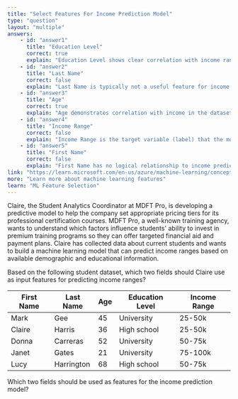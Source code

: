 ```yaml
---
title: "Select Features For Income Prediction Model"
type: "question"
layout: "multiple"
answers:
    - id: "answer1"
      title: "Education Level"
      correct: true
      explain: "Education Level shows clear correlation with income ranges in the dataset and is a meaningful predictor of earning potential in machine learning models."
    - id: "answer2"
      title: "Last Name"
      correct: false
      explain: "Last Name is typically not a useful feature for income prediction as surnames don't inherently correlate with earning potential and could introduce unwanted bias."
    - id: "answer3"
      title: "Age"
      correct: true
      explain: "Age demonstrates correlation with income in the dataset and is commonly used as a feature in income prediction models as experience often relates to earning potential."
    - id: "answer4"
      title: "Income Range"
      correct: false
      explain: "Income Range is the target variable (label) that the model should predict, not a feature used as input for making predictions."
    - id: "answer5"
      title: "First Name"
      correct: false
      explain: "First Name has no logical relationship to income prediction and using personal names as features could introduce bias and privacy concerns."
link: "https://learn.microsoft.com/en-us/azure/machine-learning/concept-ml-pipelines"
more: "Learn more about machine learning features"
learn: "ML Feature Selection"
---
```


Claire, the Student Analytics Coordinator at MDFT Pro, is developing a predictive model to help the company set appropriate pricing tiers for its professional certification courses. MDFT Pro, a well-known training agency, wants to understand which factors influence students' ability to invest in premium training programs so they can offer targeted financial aid and payment plans. Claire has collected data about current students and wants to build a machine learning model that can predict income ranges based on available demographic and educational information.

Based on the following student dataset, which two fields should Claire use as input features for predicting income ranges?

| First Name | Last Name | Age | Education Level | Income Range |
|------------|-----------|-----|----------------|--------------|
| Mark       | Gee       | 45  | University     | 25-50k       |
| Claire     | Harris    | 36  | High school    | 25-50k       |
| Donna      | Carreras  | 52  | University     | 50-75k       |
| Janet      | Gates     | 21  | University     | 75-100k      |
| Lucy       | Harrington| 68  | High school    | 50-75k       |

Which two fields should be used as features for the income prediction model?